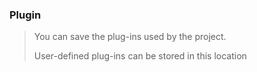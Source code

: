 ### Plugin

> You can save the plug-ins used by the project.
> 
> User-defined plug-ins can be stored in this location
